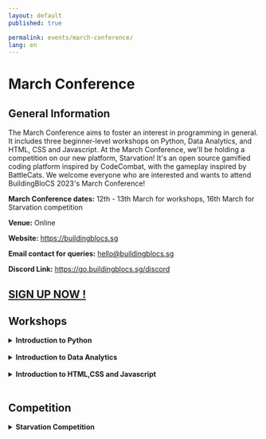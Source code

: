 ```yaml
---
layout: default
published: true

permalink: events/march-conference/
lang: en
---
```


# March Conference

## General Information 

The March Conference aims to foster an interest in programming in general. It includes three beginner-level workshops on Python, Data Analytics, and HTML, CSS and Javascript.
At the March Conference, we'll be holding a competition on our new platform, Starvation! It's an open source gamified coding platform inspired by CodeCombat, with the gameplay inspired by BattleCats. 
We welcome everyone who are interested and wants to attend BuildingBloCS 2023's March Conference! 

**March Conference dates:** 12th - 13th March for workshops, 16th March for Starvation competition

**Venue:** Online 

**Website:** <https://buildingblocs.sg>  

**Email contact for queries:** <hello@buildingblocs.sg>

**Discord Link:** <https://go.buildingblocs.sg/discord>

## <a class="btn" href="https://docs.google.com/forms/d/1gS5D7_XGUPRJ--6bQRK5CuMSx5q9WyvfgZD_EcgSCmg" > SIGN UP NOW ! </a> 

## Workshops 

<details> 
  <summary> <b> Introduction to Python </b> </summary>
  <b>Date:</b> Sunday, 12th March 2023 
  <br><b>Time:</b> 10:00am to 1:00pm 
  <br><b>Description:</b> Pick up foundational Python skills such as basic data types, if statements, comparisons, loops, functions and more!
</details> 
  <br>
<details>
  <summary> <b> Introduction to Data Analytics </b> </summary> 
  <b>Date:</b> Sunday, 12th March 2023 
  <br><b>Time: 2:00pm to 5:00pm
  <br><b>Description:</b> Pick up NumPy, Pandas and Matplotlib skills and learn basic operations and applications, useful for analysing trends and data.
</details>
<br>
<details>
  <summary><b> Introduction to HTML,CSS and Javascript </b> </summary> 
  <b>Date:</b> Monday, 13th March 2023 
  <br><b>Time: 10:00am to 12:00pm 
  <br><b>Description:</b> Ever wondered how websites are made? Ever been interested in creating your own website ? Learn how to design a simple website from our experienced volunteers!
</details>
<br>
 
## Competition 
  <details> 
    <summary> <b> Starvation Competition </b></summary>
    <b>Date:</b> 16th March 2023, Thursday 
    <br><b>Time: 9:00am - 5:00pm 
    <br><b>Description:</b> Experience an open source gamified coding platform inspired by CodeCombat and gameplay inspired by Battle Cats. Solve coding challenges applying your Python and data skills from the workshops for a beginner progression!
</details>
<br>
    
